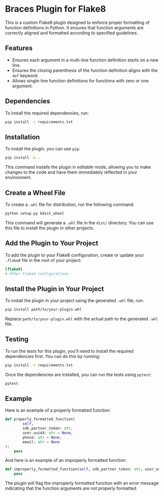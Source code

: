 # Braces Plugin for Flake8

This is a custom Flake8 plugin designed to enforce proper formatting of function definitions in Python. It ensures that function arguments are correctly aligned and formatted according to specified guidelines.

## Features

- Ensures each argument in a multi-line function definition starts on a new line.
- Ensures the closing parenthesis of the function definition aligns with the `def` keyword.
- Allows single-line function definitions for functions with zero or one argument.

## Dependencies

To install the required dependencies, run:

```sh
pip install -r requirements.txt
```

## Installation

To install the plugin, you can use `pip`:

```sh
pip install -e .
```

This command installs the plugin in editable mode, allowing you to make changes to the code and have them immediately reflected in your environment.

## Create a Wheel File

To create a `.whl` file for distribution, run the following command:

```sh
python setup.py bdist_wheel
```

This command will generate a `.whl` file in the `dist/` directory. You can use this file to install the plugin in other projects.

## Add the Plugin to Your Project

To add the plugin to your Flake8 configuration, create or update your `.flake8` file in the root of your project:

```ini
[flake8]
# Other Flake8 configurations
```

## Install the Plugin in Your Project

To install the plugin in your project using the generated `.whl` file, run:

```sh
pip install path/to/your-plugin.whl
```

Replace `path/to/your-plugin.whl` with the actual path to the generated `.whl` file.

## Testing

To run the tests for this plugin, you'll need to install the required dependencies first. You can do this by running:

```sh
pip install -r requirements.txt
```

Once the dependencies are installed, you can run the tests using `pytest`:

```sh
pytest
```

## Example

Here is an example of a properly formatted function:

```python
def properly_formatted_function(
        self,
        sdk_partner_token: str,
        user_uuid4: str = None,
        phone: str = None,
        email: str = None
):
    pass
```

And here is an example of an improperly formatted function:

```python
def improperly_formatted_function(self, sdk_partner_token: str, user_uuid4: str = None, phone: str = None, email: str = None):
    pass
```

The plugin will flag the improperly formatted function with an error message indicating that the function arguments are not properly formatted.
